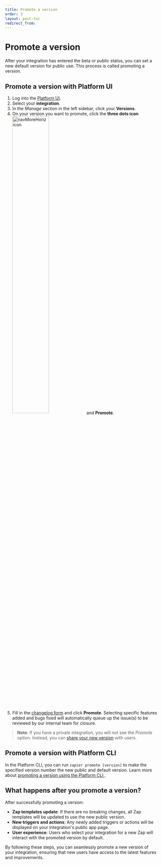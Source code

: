 ```yaml
---
title: Promote a version
order: 3
layout: post-toc
redirect_from: 
---
```

# Promote a version

After your integration has entered the beta or public status, you can set a new default version for public use. This process is called promoting a version.

## Promote a version with Platform UI 

1. Log into the [Platform UI](https://zapier.com/app/developer).
2. Select your **integration**. 
3. In the *Manage* section in the left sidebar, click your **Versions**.  
4. On your version you want to promote, click the **three dots icon** <img style="vertical-align: middle;" src="https://cdn.zappy.app/2ee11c82946187818a9622c4b4bf65bc.png" alt="navMoreHoriz icon" width="50%"> and **Promote**.
5. Fill in the [changelog form](https://platform.zapier.com/manage/user-feedback#3-close-resolved-issues) and click **Promote**. Selecting specific features added and bugs fixed will automatically queue up the issue(s) to be reviewed by our internal team for closure.

> **Note**: If you have a private integration, you will not see the *Promote* option. Instead, you can [share your new version](https://platform.zapier.com/manage/share-integration) with users.

## Promote a version with Platform CLI

In the Platform CLI, you can run `zapier promote [version]` to make the specified version number the new public and default version. Learn more about [promoting a version using the Platform CLI ](https://github.com/zapier/zapier-platform/blob/main/packages/cli/README.md#promoting-an-app-version).


## What happens after you promote a version?

After successfully promoting a version:

- **Zap templates update**: If there are no breaking changes, all Zap templates will be updated to use the new public version.
- **New triggers and actions**: Any newly added triggers or actions will be displayed on your integration's public app page.
- **User experience**: Users who select your integration for a new Zap will interact with the promoted version by default.

By following these steps, you can seamlessly promote a new version of your integration, ensuring that new users have access to the latest features and improvements.